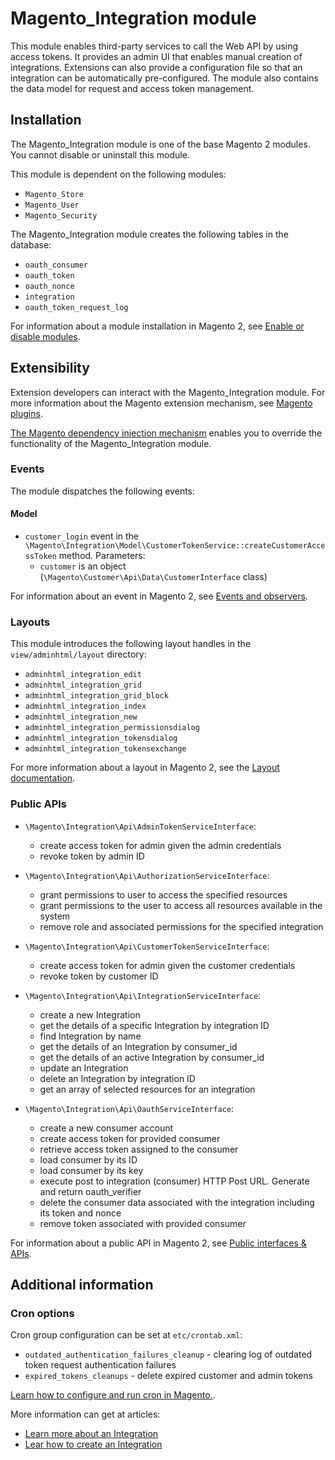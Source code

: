 # Magento_Integration module

This module enables third-party services to call the Web API by using access tokens.
It provides an admin UI that enables manual creation of integrations. Extensions can also provide a configuration
file so that an integration can be automatically pre-configured. The module also contains the data
model for request and access token management.

## Installation

The Magento_Integration module is one of the base Magento 2 modules. You cannot disable or uninstall this module.

This module is dependent on the following modules:
- `Magento_Store`
- `Magento_User`
- `Magento_Security`

The Magento_Integration module creates the following tables in the database:
- `oauth_consumer`
- `oauth_token`
- `oauth_nonce`
- `integration`
- `oauth_token_request_log`

For information about a module installation in Magento 2, see [Enable or disable modules](https://experienceleague.adobe.com/docs/commerce-operations/installation-guide/tutorials/manage-modules.html).

## Extensibility

Extension developers can interact with the Magento_Integration module. For more information about the Magento extension mechanism, see [Magento plugins](https://developer.adobe.com/commerce/php/development/components/plugins/).

[The Magento dependency injection mechanism](https://developer.adobe.com/commerce/php/development/components/dependency-injection/) enables you to override the functionality of the Magento_Integration module.

### Events

The module dispatches the following events:

#### Model
- `customer_login` event in the `\Magento\Integration\Model\CustomerTokenService::createCustomerAccessToken` method. Parameters:
    - `customer` is an object (`\Magento\Customer\Api\Data\CustomerInterface` class)

For information about an event in Magento 2, see [Events and observers](http://devdocs.magento.com/guides/v2.4/extension-dev-guide/events-and-observers.html#events).

### Layouts

This module introduces the following layout handles in the `view/adminhtml/layout` directory:
- `adminhtml_integration_edit`
- `adminhtml_integration_grid`
- `adminhtml_integration_grid_block`
- `adminhtml_integration_index`
- `adminhtml_integration_new`
- `adminhtml_integration_permissionsdialog`
- `adminhtml_integration_tokensdialog`
- `adminhtml_integration_tokensexchange`

For more information about a layout in Magento 2, see the [Layout documentation](https://developer.adobe.com/commerce/frontend-core/guide/layouts/).

### Public APIs

- `\Magento\Integration\Api\AdminTokenServiceInterface`:
    - create access token for admin given the admin credentials
    - revoke token by admin ID

- `\Magento\Integration\Api\AuthorizationServiceInterface`:
    - grant permissions to user to access the specified resources
    - grant permissions to the user to access all resources available in the system
    - remove role and associated permissions for the specified integration

- `\Magento\Integration\Api\CustomerTokenServiceInterface`:
    - create access token for admin given the customer credentials
    - revoke token by customer ID

- `\Magento\Integration\Api\IntegrationServiceInterface`:
    - create a new Integration
    - get the details of a specific Integration by integration ID
    - find Integration by name
    - get the details of an Integration by consumer_id
    - get the details of an active Integration by consumer_id
    - update an Integration
    - delete an Integration by integration ID
    - get an array of selected resources  for an integration
  
- `\Magento\Integration\Api\OauthServiceInterface`:
    - create a new consumer account
    - create access token for provided consumer
    - retrieve access token assigned to the consumer
    - load consumer by its ID 
    - load consumer by its key
    - execute post to integration (consumer) HTTP Post URL. Generate and return oauth_verifier
    - delete the consumer data associated with the integration including its token and nonce
    - remove token associated with provided consumer

For information about a public API in Magento 2, see [Public interfaces & APIs](http://devdocs.magento.com/guides/v2.4/extension-dev-guide/api-concepts.html).

## Additional information

### Cron options

Cron group configuration can be set at `etc/crontab.xml`:
- `outdated_authentication_failures_cleanup` - clearing log of outdated token request authentication failures
- `expired_tokens_cleanups` - delete expired customer and admin tokens

[Learn how to configure and run cron in Magento.](http://devdocs.magento.com/guides/v2.4/config-guide/cli/config-cli-subcommands-cron.html).

More information can get at articles:
- [Learn more about an Integration](https://docs.magento.com/user-guide/system/integrations.html)
- [Lear how to create an Integration](https://developer.adobe.com/commerce/webapi/get-started/create-integration/)
